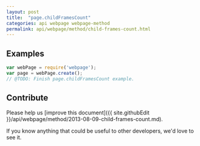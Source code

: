 ```yaml
---
layout: post
title:  "page.childFramesCount"
categories: api webpage webpage-method
permalink: api/webpage/method/child-frames-count.html
---
```


## Examples

```javascript
var webPage = require('webpage');
var page = webPage.create();
// @TODO: Finish page.childFramesCount example.
```

## Contribute

Please help us [improve this document]({{ site.githubEdit }}/api/webpage/method/2013-08-09-child-frames-count.md).

If you know anything that could be useful to other developers, we'd love to see it.


